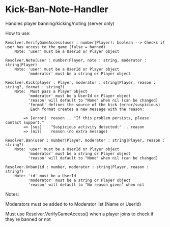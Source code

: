 # Kick-Ban-Note-Handler
Handles player banning/kicking/noting (server only)

How to use:
	
	Resolver.VerifyGameAccess(user : number|Player): boolean --> Checks if user has access to the game (false = banned)
		Note: 'user' must be a UserId or Player object
		
	Resolver.Note(user : number|Player, note : string, moderator : string|Player)
		Note: 'user' must be a UserId or Player object
		      'moderator' must be a string or Player object
		
	Resolver.Kick(player : Player, moderator : string|Player, reason : string?, format : string?)
		Note:  Must pass a Player object
		      'moderator' must be a UserId or Player object
		      'reason' will default to "None" when nil (can be changed)
		      'format' defines the source of the kick (error/suspicious)
		       Each format creates a new message with the reason:

			=> [error]  reason .. "If this problem persists, please contact support."
			=> [sus]    "Suspicious activity detected:" .. reason
			=> [nil]    reason (no extra message)
	
	Resolver.Ban(user : number|Player, moderator : string|Player, reason : string?)
		Note: 'user' must be a UserId or Player object
		      'moderator' must be a string or Player object
		      'reason' will default to "None" when nil (can be changed)
			
	Resolver.Unban(id : number, moderator : string|Player, reason : string?)
		Note: 'id' must be a UserId
		      'moderator' must be a string or Player object
		      'reason' will default to "No reason given" when nil

Notes:

Moderators must be added to to Moderator list (Name or UserId)

Must use Resolver.VerifyGameAccess() when a player joins to check if they're banned or not
